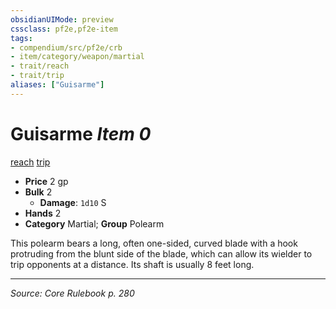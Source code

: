 ```yaml
---
obsidianUIMode: preview
cssclass: pf2e,pf2e-item
tags:
- compendium/src/pf2e/crb
- item/category/weapon/martial
- trait/reach
- trait/trip
aliases: ["Guisarme"]
---
```

# Guisarme *Item 0*  
[reach](reach.md "Reach Weapon Trait")  [trip](Reference/Rules/Traits/trip.md "Trip Weapon Trait")  

- **Price** 2 gp
- **Bulk** 2
  - **Damage**: `1d10` S
- **Hands** 2
- **Category** Martial; **Group** Polearm 

This polearm bears a long, often one-sided, curved blade with a hook protruding from the blunt side of the blade, which can allow its wielder to trip opponents at a distance. Its shaft is usually 8 feet long.


---
*Source: Core Rulebook p. 280*
